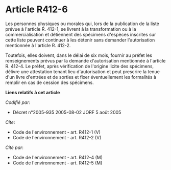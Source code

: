 # Article R412-6

Les personnes physiques ou morales qui, lors de la publication de la liste prévue à l'article R. 412-1, se livrent à la
transformation ou à la commercialisation et détiennent des spécimens d'espèces inscrites sur cette liste peuvent continuer à
les détenir sans demander l'autorisation mentionnée à l'article R. 412-2. 

Toutefois, elles doivent, dans le délai de six mois, fournir au préfet les renseignements prévus par la demande
d'autorisation mentionnée à l'article R. 412-4. Le préfet, après vérification de l'origine licite des spécimens, délivre une
attestation tenant lieu d'autorisation et peut prescrire la tenue d'un livre d'entrées et de sorties et fixer éventuellement
les formalités à remplir en cas de cession des spécimens.

**Liens relatifs à cet article**

_Codifié par_:

  - Décret n°2005-935 2005-08-02 JORF 5 août 2005

_Cite_:

  - Code de l'environnement - art. R412-1 (V)
  - Code de l'environnement - art. R412-2 (V)

_Cité par_:

  - Code de l'environnement - art. R412-4 (M)
  - Code de l'environnement - art. R412-5 (M)
